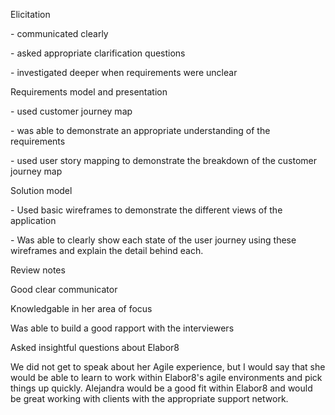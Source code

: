 Elicitation

\- communicated clearly

\- asked appropriate clarification questions

\- investigated deeper when requirements were unclear

Requirements model and presentation

\- used customer journey map

\- was able to demonstrate an appropriate understanding of the requirements

\- used user story mapping to demonstrate the breakdown of the customer journey map

Solution model

\- Used basic wireframes to demonstrate the different views of the application

\- Was able to clearly show each state of the user journey using these wireframes and explain the detail behind each.

Review notes

Good clear communicator

Knowledgable in her area of focus

Was able to build a good rapport with the interviewers

Asked insightful questions about Elabor8

We did not get to speak about her Agile experience, but I would say that she would be able to learn to work within Elabor8's agile environments and pick things up quickly. Alejandra would be a good fit within Elabor8 and would be great working with clients with the appropriate support network.